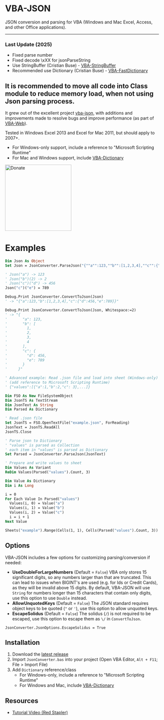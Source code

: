# VBA-JSON
JSON conversion and parsing for VBA (Windows and Mac Excel, Access, and other Office applications).

---------------------------------------------------------------------------

### Last Update (2025) 
- Fixed parse number 
- Fixed decode \xXX for jsonParseString
- Use StringBuffer (Cristian Buse) - [VBA-StringBuffer](https://github.com/cristianbuse/VBA-StringBuffer)
- Recommended use Dictionary (Cristian Buse) - [VBA-FastDictionary](https://code.google.com/p/vba-json/](https://github.com/cristianbuse/VBA-FastDictionary))

It is recommended to move all code into Class module to reduce memory load, when not using Json parsing process.
---------------------------------------------------------------------------

It grew out of the excellent project [vba-json](https://code.google.com/p/vba-json/),
with additions and improvements made to resolve bugs and improve performance (as part of [VBA-Web](https://github.com/VBA-tools/VBA-Web)).

Tested in Windows Excel 2013 and Excel for Mac 2011, but should apply to 2007+.

- For Windows-only support, include a reference to "Microsoft Scripting Runtime"
- For Mac and Windows support, include [VBA-Dictionary](https://github.com/VBA-tools/VBA-Dictionary)

<a href="https://www.patreon.com/timhall">
  <img src="https://timhall.github.io/assets/donate-patreon@2x.png" width="217" alt="Donate">
</a>

# Examples

```vb
Dim Json As Object
Set Json = JsonConverter.ParseJson("{""a"":123,""b"":[1,2,3,4],""c"":{""d"":456}}")

' Json("a") -> 123
' Json("b")(2) -> 2
' Json("c")("d") -> 456
Json("c")("e") = 789

Debug.Print JsonConverter.ConvertToJson(Json)
' -> "{"a":123,"b":[1,2,3,4],"c":{"d":456,"e":789}}"

Debug.Print JsonConverter.ConvertToJson(Json, Whitespace:=2)
' -> "{
'       "a": 123,
'       "b": [
'         1,
'         2,
'         3,
'         4
'       ],
'       "c": {
'         "d": 456,
'         "e": 789  
'       }
'     }"
```

```vb
' Advanced example: Read .json file and load into sheet (Windows-only)
' (add reference to Microsoft Scripting Runtime)
' {"values":[{"a":1,"b":2,"c": 3},...]}

Dim FSO As New FileSystemObject
Dim JsonTS As TextStream
Dim JsonText As String
Dim Parsed As Dictionary

' Read .json file
Set JsonTS = FSO.OpenTextFile("example.json", ForReading)
JsonText = JsonTS.ReadAll
JsonTS.Close

' Parse json to Dictionary
' "values" is parsed as Collection
' each item in "values" is parsed as Dictionary
Set Parsed = JsonConverter.ParseJson(JsonText)

' Prepare and write values to sheet
Dim Values As Variant
ReDim Values(Parsed("values").Count, 3)

Dim Value As Dictionary
Dim i As Long

i = 0
For Each Value In Parsed("values")
  Values(i, 0) = Value("a")
  Values(i, 1) = Value("b")
  Values(i, 2) = Value("c")
  i = i + 1
Next Value

Sheets("example").Range(Cells(1, 1), Cells(Parsed("values").Count, 3)) = Values
```

## Options

VBA-JSON includes a few options for customizing parsing/conversion if needed:

- __UseDoubleForLargeNumbers__ (Default = `False`) VBA only stores 15 significant digits, so any numbers larger than that are truncated.
  This can lead to issues when BIGINT's are used (e.g. for Ids or Credit Cards), as they will be invalid above 15 digits.
  By default, VBA-JSON will use `String` for numbers longer than 15 characters that contain only digits, use this option to use `Double` instead.
- __AllowUnquotedKeys__ (Default = `False`) The JSON standard requires object keys to be quoted (`"` or `'`), use this option to allow unquoted keys.
- __EscapeSolidus__ (Default = `False`) The solidus (`/`) is not required to be escaped, use this option to escape them as `\/` in `ConvertToJson`.

```VB.net
JsonConverter.JsonOptions.EscapeSolidus = True
```

## Installation

1. Download the [latest release](https://github.com/VBA-tools/VBA-JSON/releases)
2. Import `JsonConverter.bas` into your project (Open VBA Editor, `Alt + F11`; File > Import File)
3. Add `Dictionary` reference/class
   - For Windows-only, include a reference to "Microsoft Scripting Runtime"
   - For Windows and Mac, include [VBA-Dictionary](https://github.com/VBA-tools/VBA-Dictionary)

## Resources

- [Tutorial Video (Red Stapler)](https://youtu.be/CFFLRmHsEAs)
